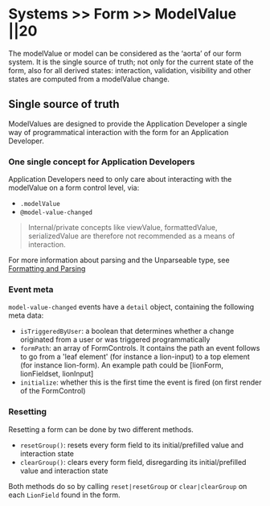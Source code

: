 # Systems >> Form >> ModelValue ||20

The modelValue or model can be considered as the ‘aorta’ of our form system.
It is the single source of truth; not only for the current state
of the form, also for all derived states: interaction, validation, visibility and other states are
computed from a modelValue change.

## Single source of truth

ModelValues are designed to provide the Application Developer a single way of programmatical
interaction with the form for an Application Developer.

### One single concept for Application Developers

Application Developers need to only care about interacting with the modelValue on a form control
level, via:

- `.modelValue`
- `@model-value-changed`

> Internal/private concepts like viewValue, formattedValue, serializedValue are therefore not
> recommended as a means of interaction.

For more information about parsing and the Unparseable type, see [Formatting and Parsing](../../../fundamentals/systems/form/formatting-and-parsing.md)

### Event meta

`model-value-changed` events have a `detail` object, containing the following meta data:

- `isTriggeredByUser`: a boolean that determines whether a change originated
  from a user or was triggered programmatically
- `formPath`: an array of FormControls. It contains the path an event follows to go from a 'leaf
  element' (for instance a lion-input) to a top element (for instance lion-form). An example path
  could be [lionForm, lionFieldset, lionInput]
- `initialize`: whether this is the first time the event is fired (on first render of the FormControl)

### Resetting

Resetting a form can be done by two different methods.

- `resetGroup()`: resets every form field to its initial/prefilled value and interaction state
- `clearGroup()`: clears every form field, disregarding its initial/prefilled value and interaction state

Both methods do so by calling `reset|resetGroup` or `clear|clearGroup` on each `LionField` found in the form.